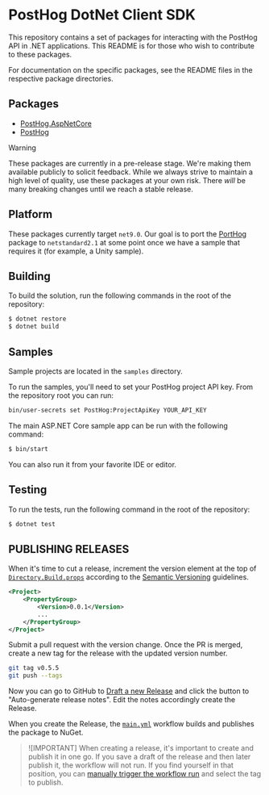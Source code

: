 # PostHog DotNet Client SDK

This repository contains a set of packages for interacting with the PostHog API in .NET applications. 
This README is for those who wish to contribute to these packages.

For documentation on the specific packages, see the README files in the respective package directories.

## Packages

- [PostHog.AspNetCore](src/PostHog.AspNetCore/README.md)
- [PostHog](src/PostHog/README.md)

> [!WARNING]  
> These packages are currently in a pre-release stage. We're making them available publicly to solicit 
> feedback. While we always strive to maintain a high level of quality, use these packages at your own 
> risk. There *will* be many breaking changes until we reach a stable release.

## Platform

These packages currently target `net9.0`. Our goal is to port the [PortHog](./src/PostHog/README.md) package to `netstandard2.1` at some point once we have a sample that requires it (for example, a Unity sample).

## Building

To build the solution, run the following commands in the root of the repository:

```bash
$ dotnet restore
$ dotnet build
```

## Samples

Sample projects are located in the `samples` directory.

To run the samples, you'll need to set your PostHog project API key. From the repository root you can run:

```bash
bin/user-secrets set PostHog:ProjectApiKey YOUR_API_KEY
```

The main ASP.NET Core sample app can be run with the following command:

```bash
$ bin/start
```

You can also run it from your favorite IDE or editor.

## Testing

To run the tests, run the following command in the root of the repository:

```bash
$ dotnet test
```

## PUBLISHING RELEASES

When it's time to cut a release, increment the version element at the top of [`Directory.Build.props`](Directory.Build.props) according to the [Semantic Versioning](http://semver.org/) guidelines.

```xml
<Project>
    <PropertyGroup>
        <Version>0.0.1</Version>
        ...
    </PropertyGroup>
</Project>
```

Submit a pull request with the version change. Once the PR is merged, create a new tag for the release with the updated version number.

```bash
git tag v0.5.5
git push --tags
```

Now you can go to GitHub to [Draft a new Release](https://github.com/Posthog/posthog-dotnet/releases/new) and click the button to "Auto-generate release notes". Edit the notes accordingly create the Release.

When you create the Release, the [`main.yml`](../.github/.workflow.release.yml) workflow builds and publishes the package to NuGet.

> ![IMPORTANT]
> When creating a release, it's important to create and publish it in one go. If you save a draft of the release and
> then later publish it, the workflow will not run. If you find yourself in that position, you can [manually trigger the workflow run](https://github.com/PostHog/posthog-dotnet/actions/workflows/main.yaml)
> and select the tag to publish.
